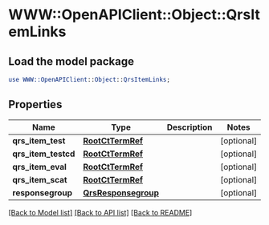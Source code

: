 # WWW::OpenAPIClient::Object::QrsItemLinks

## Load the model package
```perl
use WWW::OpenAPIClient::Object::QrsItemLinks;
```

## Properties
Name | Type | Description | Notes
------------ | ------------- | ------------- | -------------
**qrs_item_test** | [**RootCtTermRef**](RootCtTermRef.md) |  | [optional] 
**qrs_item_testcd** | [**RootCtTermRef**](RootCtTermRef.md) |  | [optional] 
**qrs_item_eval** | [**RootCtTermRef**](RootCtTermRef.md) |  | [optional] 
**qrs_item_scat** | [**RootCtTermRef**](RootCtTermRef.md) |  | [optional] 
**responsegroup** | [**QrsResponsegroup**](QrsResponsegroup.md) |  | [optional] 

[[Back to Model list]](../README.md#documentation-for-models) [[Back to API list]](../README.md#documentation-for-api-endpoints) [[Back to README]](../README.md)


